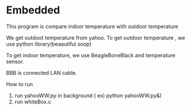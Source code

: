 # Embedded
This program is compare indoor temperature with outdoor temperature

We get outdoot temperature from yahoo. To get outdoor temperature , we use python library(beaautiful soop)

To get indoor temperature, we use BeagleBoneBlack and temperature sensor. 

BBB is connected LAN cable.

How to run
  1. run yahooWW.py in background ( ex) python yahooWW.py&)
  2. run whiteBox.c
  
